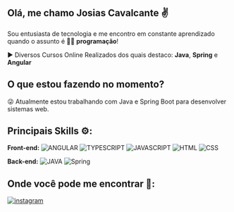 ## Olá, me chamo Josias Cavalcante ✌️ 
Sou entusiasta de tecnologia e me encontro em constante aprendizado quando o assunto é 👨‍💻 **programação**!

▶️ Diversos Cursos Online Realizados dos quais destaco: **Java**, **Spring** e **Angular**

## O que estou fazendo no momento?
😜  Atualmente estou trabalhando com Java e Spring Boot para desenvolver sistemas web.

## Principais Skills ⚙️:

**Front-end:** ![ANGULAR](https://img.shields.io/badge/angular-C3002F?style=for-the-badge&logo=angular&logoColor=white)
![TYPESCRIPT](https://img.shields.io/badge/typescript-3178C6?style=for-the-badge&logo=typescript&logoColor=white)
![JAVASCRIPT](https://img.shields.io/badge/javascript-F7E018?style=for-the-badge&logo=javascript&logoColor=2E2D2B)
![HTML](https://img.shields.io/badge/HTML 5-E44D26?style=for-the-badge&logo=html5&logoColor=white)
![CSS](https://img.shields.io/badge/CSS 3-006BC0?style=for-the-badge&logo=css3&logoColor=white)
 

**Back-end:** ![JAVA](https://img.shields.io/badge/Java-EC2025?style=for-the-badge&logo=&logoColor=white)
![Spring](https://img.shields.io/badge/Spring Framework-67AA3B?style=for-the-badge&logo=Spring&logoColor=white)

## Onde você pode me encontrar 👀:

[![instagram](https://img.shields.io/badge/instagram-ec133b?style=for-the-badge&logo=instagram&logoColor=white)](https://www.instagram.com/jcsnjdev/)

